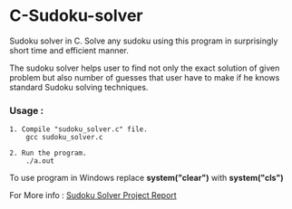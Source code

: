 # C-Sudoku-solver
Sudoku solver in C. Solve any sudoku using this program in surprisingly short time and efficient manner.
<p>The sudoku solver helps user to find not only the exact solution of given problem but also number of guesses that user have to make if he knows standard Sudoku solving techniques.


<h3>Usage :</h3> 

    1. Compile "sudoku_solver.c" file.
        gcc sudoku_solver.c
    
    2. Run the program.
        ./a.out
        
To use program in Windows  replace <b>system("clear")</b> with <b>system("cls")</b>

For More info : [Sudoku Solver Project Report](http://wecodelicious.net/sudoku.html)

